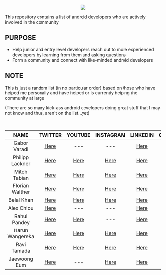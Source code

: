 
<p align="center">
<img src ="https://user-images.githubusercontent.com/39574228/145865395-44ee31ca-fd63-4758-8c0c-cdd0c549b41c.png">
</p>

<p align="left">
 This repository contains a list of android developers who are actively involved in the community
</p>

## PURPOSE
  - Help junior and entry level developers reach out to more experienced developers by learning from them and asking questions
  - Form a community and connect with like-minded android developers
  
## NOTE
  This is just a random list (in no particular order) based on those who have helped me personally and have helped or is currently helping the community at large 
  
  (There are so many kick-ass android developers doing great stuff that I may not know and thus, aren't on the list...yet)

  
<br/>

 | <b>NAME</b>        | TWITTER          | YOUTUBE  | INSTAGRAM  |  LINKEDIN  | GITHUB
| :-------------: |:-------------:| :-----:|  :---------:| :---------:| :---------:|
| Gabor Varadi     | <a href="https://twitter.com/zhuinden">Here</a> | --- | --- | <a href="https://www.linkedin.com/in/gabor-varadi-04274219/">Here</a> | <a href="https://github.com/zhuinden">Here</a> | 
| Philipp Lackner    | <a href="https://twitter.com/plcoding">Here</a> | <a href="https://www.youtube.com/channel/UCKNTZMRHPLXfqlbdOI7mCkg">Here | <a href="https://www.instagram.com/philipplackner_official">Here</a>  |  <a href="https://www.linkedin.com/in/philipp-lackner">Here</a> | <a href="https://github.com/philipplackner">Here</a> | 
  | Mitch Tabian |  <a href="https://twitter.com/mitch_tabian">Here</a>  | <a href="https://www.youtube.com/channel/UCoNZZLhPuuRteu02rh7bzsw">Here</a>  |  <a href="https://www.instagram.com/codingwithmitch">Here</a> | <a href="https://www.linkedin.com/in/mitch-tabian">Here</a> | <a href="https://github.com/mitchtabian">Here</a> | 
|  Florian Walther |  <a href="https://twitter.com/codinginflow">Here</a>  | <a href="https://www.youtube.com/channel/UC_Fh8kvtkVPkeihBs42jGcA">Here</a>  |  <a href="https://www.instagram.com/codinginflow">Here</a> | <a href="https://www.linkedin.com/in/florianwalther90">Here</a> | <a href="https://github.com/codinginflow">Here</a> | 
 |  Belal Khan |  <a href="https://twitter.com/probelalkhan">Here</a>  | <a href="https://www.youtube.com/channel/UC9YTuDeKzDoyOphWHtdK0jA">Here</a>  |  <a href="https://www.instagram.com/probelalkhan">Here</a> | <a href="https://www.linkedin.com/in/probelalkhan">Here</a> | <a href="https://github.com/probelalkhan">Here</a> | 
  |  Alex Chiou |  <a href="https://twitter.com/alexchiou">Here</a>  | ---  |  --- | <a href="https://www.linkedin.com/in/alexander-chiou">Here</a> | <a href="https://github.com/Gear61">Here</a> | 
  | Rahul Pandey |  <a href="https://twitter.com/rpandey1234">Here</a>  | <a href="https://www.youtube.com/c/RahulPandeyrkp">Here</a>  | --- | <a href="https://www.linkedin.com/in/rpandey1234">Here</a> | <a href="https://github.com/rpandey1234">Here</a> | 
   | Harun Wangereka |  <a href="https://twitter.com/wangerekaharun">Here</a>  | <a href="https://www.youtube.com/channel/UC0Sbc-pfrc580pbWwUzQ4Bg">Here</a>  | <a href="https://www.instagram.com/wangerekaharun">Here</a> | <a href="https://www.linkedin.com/in/harun-wangereka">Here</a> | <a href="https://github.com/wangerekaharun">Here</a> | 
 | Ravi Tamada |  <a href="https://mobile.twitter.com/ravitamada">Here</a>  | <a href="https://www.youtube.com/user/androidhive">Here</a>  | <a href="https://www.instagram.com/ravitamada">Here</a> | <a href="https://www.linkedin.com/in/ravi-tamada" >Here</a> | <a href="https://github.com/ravi8x">Here</a> | 
 | Jaewoong Eum |  <a href="https://twitter.com/github_skydoves">Here</a>  |  ---  | <a href="https://www.instagram.com/jw_eum">Here</a> | <a href="https://www.linkedin.com/in/skydoves" >Here</a> | <a href="https://github.com/skydoves">Here</a> | 
 
  

 
  
  
